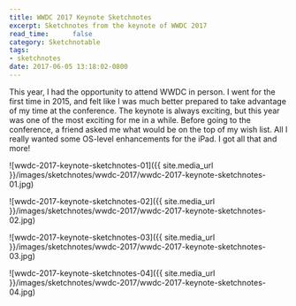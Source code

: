 ```yaml
---
title: WWDC 2017 Keynote Sketchnotes
excerpt: Sketchnotes from the keynote of WWDC 2017
read_time:      false
category: Sketchnotable
tags:
- sketchnotes
date: 2017-06-05 13:18:02-0800
---
```


This year, I had the opportunity to attend WWDC in person. I went for the first time in 2015, and felt like I was much better prepared to take advantage of my time at the conference. The keynote is always exciting, but this year was one of the most exciting for me in a while. Before going to the conference, a friend asked me what would be on the top of my wish list. All I really wanted some OS-level enhancements for the iPad. I got all that and more!

![wwdc-2017-keynote-sketchnotes-01]({{ site.media_url }}/images/sketchnotes/wwdc-2017/wwdc-2017-keynote-sketchnotes-01.jpg)

![wwdc-2017-keynote-sketchnotes-02]({{ site.media_url }}/images/sketchnotes/wwdc-2017/wwdc-2017-keynote-sketchnotes-02.jpg)

![wwdc-2017-keynote-sketchnotes-03]({{ site.media_url }}/images/sketchnotes/wwdc-2017/wwdc-2017-keynote-sketchnotes-03.jpg)

![wwdc-2017-keynote-sketchnotes-04]({{ site.media_url }}/images/sketchnotes/wwdc-2017/wwdc-2017-keynote-sketchnotes-04.jpg)
